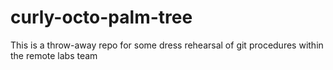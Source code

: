 # curly-octo-palm-tree
This is a throw-away repo for some dress rehearsal of git procedures within the remote labs team
